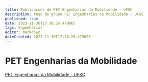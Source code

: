 ```yaml
---
title: Publicacoes de PET Engenharias da Mobilidade - UFSC
description: feed do grupo PET Engenharias da Mobilidade - UFSC
published: true
date: 2023-11-30T17:36:26.479865
tags: Engenharias
editor: markdown
dateCreated: 2023-11-30T17:36:26.479865
---
```


# PET Engenharias da Mobilidade
[PET Engenharias da Mobilidade - UFSC](/grupo/76PETEngenhariasdaMobilidadeUFSC.md)